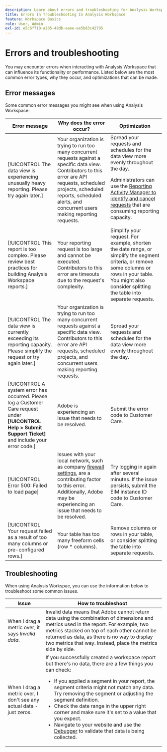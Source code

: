```yaml
---
description: Learn about errors and troubleshooting for Analysis Workspace.
title: Errors In Troubleshooting In Analysis Workspace
feature: Workspace Basics
role: User, Admin
exl-id: e5c6f710-a205-48db-aeee-ee5b83c42795
---
```

# Errors and troubleshooting

You may encounter errors when interacting with Analysis Workspace that can influence its functionality or performance. Listed below are the most common error types, why they occur, and optimizations that can be made.

## Error messages

Some common error messages you might see when using Analysis Workspace:

| Error message | Why does the error occur? | Optimization |
| --- | --- | --- |
| [!UICONTROL The data view is experiencing unusually heavy reporting. Please try again later.] | Your organization is trying to run too many concurrent requests against a specific data view. Contributors to this error are API requests, scheduled projects, scheduled reports, scheduled alerts, and concurrent users making reporting requests. | Spread your requests and schedules for the data view more evenly throughout the day.<p>Administrators can use the [Reporting Activity Manager to identify and cancel requests](/help/reporting-activity-manager/reporting-activity-overview.md) that are consuming reporting capacity.</p> |
| [!UICONTROL This report is too complex. Please review best practices for building Analysis Workspace reports.] |Your reporting request is too large and cannot be executed. Contributors to this error are timeouts due to the request's complexity. | Simplify your request. For example, shorten the date range, or simplify the segment criteria, or remove some columns or rows in your table. You might also consider splitting the table into separate requests. |
| [!UICONTROL The data view is currently exceeding its reporting capacity. Please simplify the request or try again later.] |  Your organization is trying to run too many concurrent requests against a specific data view. Contributors to this error are API requests, scheduled projects, and concurrent users making reporting requests. | Spread your requests and schedules for the data view more evenly throughout the day. |
| [!UICONTROL A system error has occurred. Please log a Customer Care request under **[!UICONTROL Help > Submit Support Ticket]** and include your error code.] | Adobe is experiencing an issue that needs to be resolved. | Submit the error code to Customer Care. |
| [!UICONTROL Error 500: Failed to load page] | Issues with your local network, such as company [firewall settings](/help/technotes/ip-addresses.md), are a contributing factor to this error. Additionally, Adobe may be experiencing an issue that needs to be resolved. | Try logging in again after several minutes. If the issue persists, submit the EIM instance ID code to Customer Care. |
| [!UICONTROL Your request failed as a result of too many columns or pre-configured rows.] | Your table has too many freeform cells (row * columns). | Remove columns or rows in your table, or consider splitting the table into separate requests. |


## Troubleshooting

When using Analysis Workspae, you can use the information below to troubleshoot some common issues.

| Issue | How to troubleshoot |
|---|---|
| When I drag a metric over, it says *Invalid data*. | Invalid data means that Adobe cannot return data using the combination of dimensions and metrics used in the report. For example, two metrics stacked on top of each other cannot be returned as data, as there is no way to display two metrics that way. Instead, place the metrics side by side. |
| When I drag a metric over, I don't see any actual data - just zeros. | If you successfully created a workspace report but there's no data, there are a few things you can check:<ul><li>If you applied a segment in your report, the segment criteria might not match any data. Try removing the segment or adjusting the segment definition.</li><li>Check the date range in the upper right corner and make sure it's set to a value that you expect.</li><li>Navigate to your website and use the [Debugger](https://experienceleague.adobe.com/docs/debugger/using/experience-cloud-debugger.html) to validate that data is being collected.</li></ul> |



<!--
# Common error messages

You may encounter errors when interacting with Analysis Workspace that will also influence performance. Listed below are the most common error types, why they occur, and optimizations that can be made.

| Error message | Why does this occur? | Optimization |
| --- | --- | --- |
| [!UICONTROL The report suite is experiencing unusually heavy reporting. Please try again later.] | Your organization is trying to run too many concurrent requests against a specific report suite. Contributors to this error are API requests, scheduled projects, and concurrent users making reporting requests. | Spread your requests and schedules for the report suite more evenly throughout the day. <p>Administrators can use the [Reporting Activity Manager to identify and cancel requests](/help/admin/admin/reporting-activity-manager/reporting-activity-overview.md) that are consuming reporting capacity. |
| [!UICONTROL The report suite is currently exceeding its reporting capacity. Please simplify the request or try again later.] |  Your organization is trying to run too many concurrent requests against a specific report suite. Contributors to this error are API requests, scheduled projects, scheduled reports, scheduled alerts, and concurrent users making reporting requests. | Spread your requests and schedules for the report suite more evenly throughout the day. |
| [!UICONTROL A system error has occurred. Please log a Customer Care request under Help > Submit Support Ticket and include your error code.] | Adobe is experiencing an issue that needs to be resolved. | Submit the error code to Customer Care. |
| [!UICONTROL An unexpected error has occurred; try refreshing your project again. If the problem persists, please submit this error ID to Adobe Customer Care for further diagnosis.] | Adobe is experiencing an issue that needs to be resolved. | Try refreshing your project and if the problem persists, submit the error code to Customer Care. |
| [!UICONTROL Error 500: Failed to load page] | Issues with your local network, such as company [firewall settings](https://experienceleague.adobe.com/docs/analytics/technotes/ip-addresses.html), are a contributing factor to this error. Additionally, Adobe may be experiencing an issue that needs to be resolved. | Try logging in again after several minutes. If the issue persists, submit the EIM instance ID code to Customer Care. |
| [!UICONTROL One of the segments or the search in this visualization contains a text search that returned too many results.] | Your segment criteria or report filter is too broad. | Narrow your search text criteria and try the request again. |
| [!UICONTROL This dimension does not currently support non-default attribution models.] | Non-default attribution is not supported for the dimension that you are using. | Replace the dimension in your table with one that is compatible with [Attribution](/help/analyze/analysis-workspace/attribution/overview.md). |
| [!UICONTROL Your request failed as a result of too many columns or pre-configured rows.] | Your table has too many freeform cells (row * columns). | Remove columns or rows in your table, or consider splitting the table into separate requests. |
-->